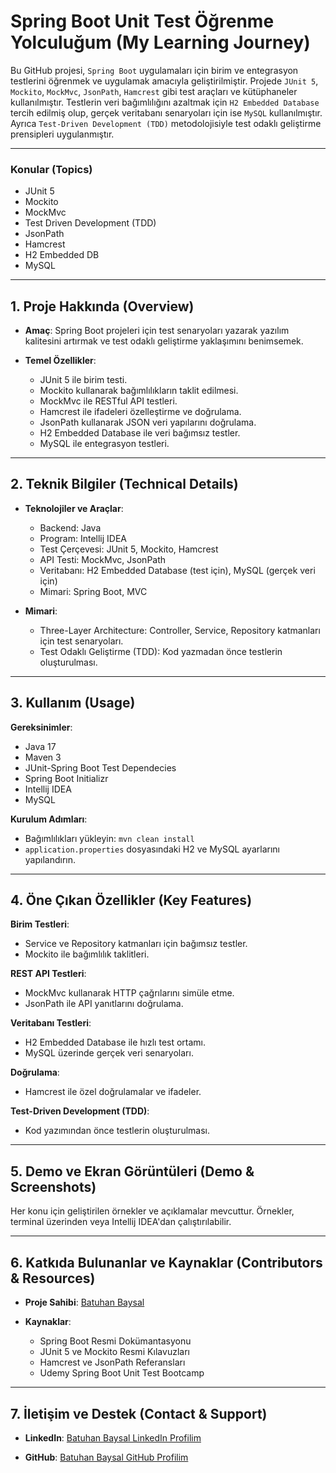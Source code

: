 # Spring Boot Unit Test Öğrenme Yolculuğum (My Learning Journey)

Bu GitHub projesi, `Spring Boot` uygulamaları için birim ve entegrasyon testlerini öğrenmek ve uygulamak amacıyla geliştirilmiştir. Projede `JUnit 5`, `Mockito`, `MockMvc`, `JsonPath`, `Hamcrest` gibi test araçları ve kütüphaneler kullanılmıştır. Testlerin veri bağımlılığını azaltmak için `H2 Embedded Database` tercih edilmiş olup, gerçek veritabanı senaryoları için ise `MySQL` kullanılmıştır. Ayrıca `Test-Driven Development (TDD)` metodolojisiyle test odaklı geliştirme prensipleri uygulanmıştır.

---

### Konular (Topics)

- JUnit 5
- Mockito 
- MockMvc
- Test Driven Development (TDD)
- JsonPath
- Hamcrest
- H2 Embedded DB
- MySQL

---

## 1. Proje Hakkında (Overview)

- **Amaç**: Spring Boot projeleri için test senaryoları yazarak yazılım kalitesini artırmak ve test odaklı geliştirme yaklaşımını benimsemek.

- **Temel Özellikler**:
   - JUnit 5 ile birim testi.
   - Mockito kullanarak bağımlılıkların taklit edilmesi.
   - MockMvc ile RESTful API testleri.
   - Hamcrest ile ifadeleri özelleştirme ve doğrulama.
   - JsonPath kullanarak JSON veri yapılarını doğrulama.
   - H2 Embedded Database ile veri bağımsız testler.
   - MySQL ile entegrasyon testleri.

---

## 2. Teknik Bilgiler (Technical Details)

- **Teknolojiler ve Araçlar**:
   - Backend: Java
   - Program: Intellij IDEA
   - Test Çerçevesi: JUnit 5, Mockito, Hamcrest
   - API Testi: MockMvc, JsonPath
   - Veritabanı: H2 Embedded Database (test için), MySQL (gerçek veri için)
   - Mimari: Spring Boot, MVC

- **Mimari**: 
   - Three-Layer Architecture: Controller, Service, Repository katmanları için test senaryoları.
   - Test Odaklı Geliştirme (TDD): Kod yazmadan önce testlerin oluşturulması.

---

## 3. Kullanım (Usage)

**Gereksinimler**:
   - Java 17
   - Maven 3
   - JUnit-Spring Boot Test Dependecies
   - Spring Boot Initializr
   - Intellij IDEA
   - MySQL

**Kurulum Adımları**:
   - Bağımlılıkları yükleyin: `mvn clean install`
   - `application.properties` dosyasındaki H2 ve MySQL ayarlarını yapılandırın.

---

## 4. Öne Çıkan Özellikler (Key Features)

**Birim Testleri**:
  - Service ve Repository katmanları için bağımsız testler.
  - Mockito ile bağımlılık taklitleri.

**REST API Testleri**:
  - MockMvc kullanarak HTTP çağrılarını simüle etme.
  - JsonPath ile API yanıtlarını doğrulama.

**Veritabanı Testleri**:
  - H2 Embedded Database ile hızlı test ortamı.
  - MySQL üzerinde gerçek veri senaryoları.

**Doğrulama**:
  - Hamcrest ile özel doğrulamalar ve ifadeler.

**Test-Driven Development (TDD)**:
  - Kod yazımından önce testlerin oluşturulması.

---

## 5. Demo ve Ekran Görüntüleri (Demo & Screenshots)

Her konu için geliştirilen örnekler ve açıklamalar mevcuttur. Örnekler, terminal üzerinden veya Intellij IDEA'dan çalıştırılabilir.

---

## 6. Katkıda Bulunanlar ve Kaynaklar (Contributors & Resources)

- **Proje Sahibi**: [Batuhan Baysal](https://www.linkedin.com/in/batuhan-baysal-502656170/)

- **Kaynaklar**:
   - Spring Boot Resmi Dokümantasyonu
   - JUnit 5 ve Mockito Resmi Kılavuzları
   - Hamcrest ve JsonPath Referansları
   - Udemy Spring Boot Unit Test Bootcamp

---

## 7. İletişim ve Destek (Contact & Support)

- **LinkedIn**: [Batuhan Baysal LinkedIn Profilim](https://www.linkedin.com/in/batuhan-baysal-502656170/)

- **GitHub**: [Batuhan Baysal GitHub Profilim](https://github.com/BatuhanBaysal)
